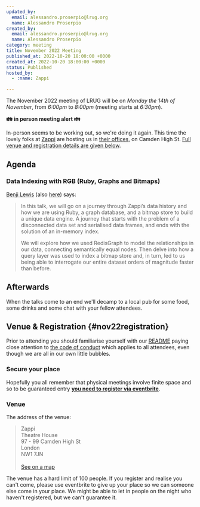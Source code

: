 ```yaml
---
updated_by:
  email: alessandro.proserpio@lrug.org
  name: Alessandro Proserpio
created_by:
  email: alessandro.proserpio@lrug.org
  name: Alessandro Proserpio
category: meeting
title: November 2022 Meeting
published_at: 2022-10-20 18:00:00 +0000
created_at: 2022-10-20 18:00:00 +0000
status: Published
hosted_by:
  - :name: Zappi

---
```


The November 2022 meeting of LRUG will be on *Monday the 14th of
November*, from _6:00pm_ to _8:00pm_ (meeting starts at _6:30pm_).

**👪 in person meeting alert 👪**

In-person seems to be working out, so we're doing it again.  This time the lovely folks at [Zappi](https://www.zappi.io/web/) are hosting us
in [their offices][zappi-venue], on  Camden High St. [Full venue and
registration details are given below](#nov22registration).

## Agenda

### Data Indexing with RGB (Ruby, Graphs and Bitmaps)

[Benji Lewis](https://twitter.com/benjilewis) (also [here](https://www.linkedin.com/in/benji-lewis-ct)) says:

> In this talk, we will go on a journey through Zappi’s data history and how
> we are using Ruby, a graph database, and a bitmap store to build a unique
> data engine. A journey that starts with the problem of a disconnected data
> set and serialised data frames, and ends with the solution of an in-memory
> index.
>
> We will explore how we used RedisGraph to model the relationships in our
> data, connecting semantically equal nodes. Then delve into how a query
> layer was used to index a bitmap store and, in turn, led to us being able
> to interrogate our entire dataset orders of magnitude faster than before.

## Afterwards

When the talks come to an end we'll decamp to a local pub for some food, some
drinks and some chat with your fellow attendees.

## Venue & Registration {#nov22registration}

Prior to attending you should familiarise yourself with our
[README](http://readme.lrug.org/) paying close attention to [the code of
conduct](http://readme.lrug.org/#code-of-conduct) which applies to all
attendees, even though we are all in our own little bubbles.

### Secure your place

Hopefully you all remember that physical meetings involve finite space and so to be guaranteed entry **[you need to register via eventbrite][november2022-eventbrite]**.

### Venue

The address of the venue:

> Zappi<br/>Theatre House<br/>97 - 99 Camden High St<br/>London<br/>NW1 7JN<br/><br/>[See on a map][zappi-venue]

The venue has a hard limit of 100 people.  If you register and realise you
can't come, please use eventbrite to give up your place so we can someone
else come in your place.  We might be able to let in people on the night
who haven't registered, but we can't guarantee it.

[zappi-venue]: https://goo.gl/maps/3xNi53bvjgLEW5Ui7
[november2022-eventbrite]: https://www.eventbrite.com/e/london-ruby-user-group-november-2022-meeting-tickets-445343864487
